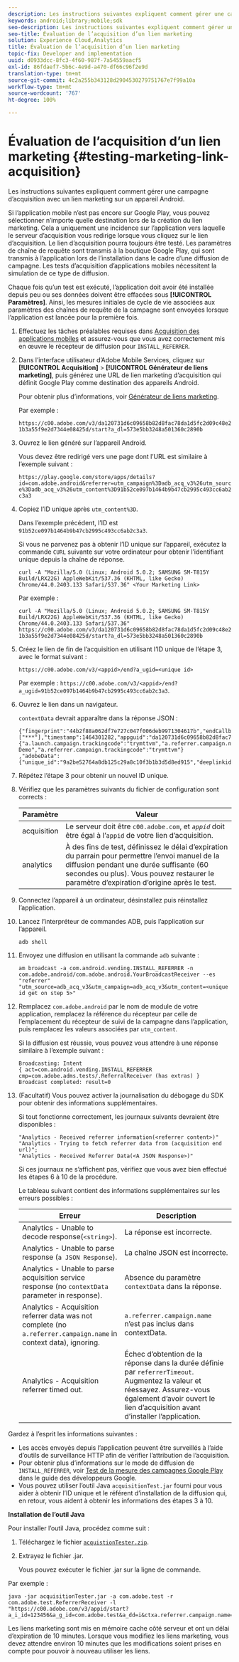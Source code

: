 ```yaml
---
description: Les instructions suivantes expliquent comment gérer une campagne d’acquisition avec un lien marketing sur un appareil Android.
keywords: android;library;mobile;sdk
seo-description: Les instructions suivantes expliquent comment gérer une campagne d’acquisition avec un lien marketing sur un appareil Android.
seo-title: Évaluation de l’acquisition d’un lien marketing
solution: Experience Cloud,Analytics
title: Évaluation de l’acquisition d’un lien marketing
topic-fix: Developer and implementation
uuid: d0933dcc-8fc3-4f60-987f-7a54559aacf5
exl-id: 86fdaef7-5b6c-4e9d-a470-df66c96f2e9d
translation-type: tm+mt
source-git-commit: 4c2a255b343128d2904530279751767e7f99a10a
workflow-type: tm+mt
source-wordcount: '767'
ht-degree: 100%

---
```


# Évaluation de l’acquisition d’un lien marketing {#testing-marketing-link-acquisition}

Les instructions suivantes expliquent comment gérer une campagne d’acquisition avec un lien marketing sur un appareil Android.

Si l’application mobile n’est pas encore sur Google Play, vous pouvez sélectionner n’importe quelle destination lors de la création du lien marketing. Cela a uniquement une incidence sur l’application vers laquelle le serveur d’acquisition vous redirige lorsque vous cliquez sur le lien d’acquisition. Le lien d’acquisition pourra toujours être testé. Les paramètres de chaîne de requête sont transmis à la boutique Google Play, qui sont transmis à l’application lors de l’installation dans le cadre d’une diffusion de campagne. Les tests d’acquisition d’applications mobiles nécessitent la simulation de ce type de diffusion.

Chaque fois qu’un test est exécuté, l’application doit avoir été installée depuis peu ou ses données doivent être effacées sous **[!UICONTROL Paramètres]**. Ainsi, les mesures initiales de cycle de vie associées aux paramètres des chaînes de requête de la campagne sont envoyées lorsque l’application est lancée pour la première fois.

1. Effectuez les tâches préalables requises dans [Acquisition des applications mobiles](/help/android/acquisition-main/acquisition.md) et assurez-vous que vous avez correctement mis en œuvre le récepteur de diffusion pour `INSTALL_REFERRER`.
1. Dans l’interface utilisateur d’Adobe Mobile Services, cliquez sur **[!UICONTROL Acquisition]** > **[!UICONTROL Générateur de liens marketing]**, puis générez une URL de lien marketing d’acquisition qui définit Google Play comme destination des appareils Android.

   Pour obtenir plus d’informations, voir [Générateur de liens marketing](/help/using/acquisition-main/c-marketing-links-builder/c-marketing-links-builder.md).

   Par exemple :

   `https://c00.adobe.com/v3/da120731d6c09658b82d8fac78da1d5fc2d09c48e21b3a55f9e2d7344e08425d/start?a_dl=573e5bb3248a501360c2890b`

1. Ouvrez le lien généré sur l’appareil Android.

   Vous devez être redirigé vers une page dont l’URL est similaire à l’exemple suivant :

   `https://play.google.com/store/apps/details?id=com.adobe.android&referrer=utm_campaign%3Dadb_acq_v3%26utm_source%3Dadb_acq_v3%26utm_content%3D91b52ce097b1464b9b47cb2995c493cc6ab2c3a3`

1. Copiez l’ID unique après `utm_content%3D`.

   Dans l’exemple précédent, l’ID est `91b52ce097b1464b9b47cb2995c493cc6ab2c3a3`.

   Si vous ne parvenez pas à obtenir l’ID unique sur l’appareil, exécutez la commande `CURL` suivante sur votre ordinateur pour obtenir l’identifiant unique depuis la chaîne de réponse.

   `curl -A "Mozilla/5.0 (Linux; Android 5.0.2; SAMSUNG SM-T815Y Build/LRX22G) AppleWebKit/537.36 (KHTML, like Gecko) Chrome/44.0.2403.133 Safari/537.36" <Your Marketing Link>`

   Par exemple :

   `curl -A "Mozilla/5.0 (Linux; Android 5.0.2; SAMSUNG SM-T815Y Build/LRX22G) AppleWebKit/537.36 (KHTML, like Gecko) Chrome/44.0.2403.133 Safari/537.36" https://c00.adobe.com/v3/da120731d6c09658b82d8fac78da1d5fc2d09c48e21b3a55f9e2d7344e08425d/start?a_dl=573e5bb3248a501360c2890b`

1. Créez le lien de fin de l’acquisition en utilisant l’ID unique de l’étape 3, avec le format suivant :

   `https://c00.adobe.com/v3/<appid>/end?a_ugid=<unique id>`

   Par exemple : `https://c00.adobe.com/v3/<appid>/end?a_ugid=91b52ce097b1464b9b47cb2995c493cc6ab2c3a3`.

1. Ouvrez le lien dans un navigateur.

   `contextData` devrait apparaître dans la réponse JSON :

   ```
   {"fingerprint":"44b2f88a062df7e727c047f006deb9971304617b","endCallbacks":["***"],"timestamp":1464301282,"appguid":"da120731d6c09658b82d8fac78da1d5fc2d09c48e21b3a55f9e2d7344e08425d","contextData": 
   {"a.launch.campaign.trackingcode":"trymttvm","a.referrer.campaign.name":"Android Demo","a.referrer.campaign.trackingcode":"trymttvm"} 
   ,"adobeData":{"unique_id":"9a2be52764a8db125c29a8c10f3b1b3d5d8ed915","deeplinkid":"57476c26072932ec6d3a470b"}}.
   ```

1. Répétez l’étape 3 pour obtenir un nouvel ID unique.
1. Vérifiez que les paramètres suivants du fichier de configuration sont corrects :

   | Paramètre | Valeur |
   |--- |--- |
   | acquisition | Le serveur doit être `c00.adobe.com`, et *`appid`* doit être égal à l’`appid` de votre lien d’acquisition. |
   | analytics | À des fins de test, définissez le délai d’expiration du parrain pour permettre l’envoi manuel de la diffusion pendant une durée suffisante (60 secondes ou plus). Vous pouvez restaurer le paramètre d’expiration d’origine après le test. |

1. Connectez l’appareil à un ordinateur, désinstallez puis réinstallez l’application.
1. Lancez l’interpréteur de commandes ADB, puis l’application sur l’appareil.

   ```
   adb shell
   ```

1. Envoyez une diffusion en utilisant la commande `adb` suivante :

   ```
   am broadcast -a com.android.vending.INSTALL_REFERRER -n com.adobe.android/com.adobe.android.YourBroadcastReceiver --es "referrer" "utm_source=adb_acq_v3&utm_campaign=adb_acq_v3&utm_content=<unique id get on step 5>"
   ```

1. Remplacez `com.adobe.android` par le nom de module de votre application, remplacez la référence du récepteur par celle de l’emplacement du récepteur de suivi de la campagne dans l’application, puis remplacez les valeurs associées par `utm_content`.

   Si la diffusion est réussie, vous pouvez vous attendre à une réponse similaire à l’exemple suivant :

   ```
   Broadcasting: Intent 
   { act=com.android.vending.INSTALL_REFERRER cmp=com.adobe.adms.tests/.ReferralReceiver (has extras) } 
   Broadcast completed: result=0 
   ```

1. (Facultatif) Vous pouvez activer la journalisation du débogage du SDK pour obtenir des informations supplémentaires.

   Si tout fonctionne correctement, les journaux suivants devraient être disponibles :

   ```
   "Analytics - Received referrer information(<referrer content>)" 
   "Analytics - Trying to fetch referrer data from (acquisition end url)"; 
   "Analytics - Received Referrer Data(<A JSON Response>)"
   ```

   Si ces journaux ne s’affichent pas, vérifiez que vous avez bien effectué les étapes 6 à 10 de la procédure.

   Le tableau suivant contient des informations supplémentaires sur les erreurs possibles :

   | Erreur | Description |
   |--- |--- |
   | Analytics - Unable to decode response(`<string>`). | La réponse est incorrecte. |
   | Analytics - Unable to parse response (`a JSON Response`). | La chaîne JSON est incorrecte. |
   | Analytics - Unable to parse acquisition service response (no `contextData` parameter in response). | Absence du paramètre `contextData` dans la réponse. |
   | Analytics - Acquisition referrer data was not complete (no `a.referrer.campaign.name` in context data), ignoring. | `a.referrer.campaign.name` n’est pas inclus dans contextData. |
   | Analytics - Acquisition referrer timed out. | Échec d’obtention de la réponse dans la durée définie par `referrerTimeout`. Augmentez la valeur et réessayez.  Assurez-vous également d’avoir ouvert le lien d’acquisition avant d’installer l’application. |

Gardez à l’esprit les informations suivantes :

* Les accès envoyés depuis l’application peuvent être surveillés à l’aide d’outils de surveillance HTTP afin de vérifier l’attribution de l’acquisition.
* Pour obtenir plus d’informations sur le mode de diffusion de `INSTALL_REFERRER`, voir [Test de la mesure des campagnes Google Play](https://developers.google.com/analytics/solutions/testing-play-campaigns) dans le guide des développeurs Google.
* Vous pouvez utiliser l’outil Java `acquisitionTest.jar` fourni pour vous aider à obtenir l’ID unique et le référent d’installation de la diffusion qui, en retour, vous aident à obtenir les informations des étapes 3 à 10.

**Installation de l’outil Java**

Pour installer l’outil Java, procédez comme suit :

1. Téléchargez le fichier [`acquistionTester.zip`](../assets/acquisitionTester.zip).
1. Extrayez le fichier .jar.

   Vous pouvez exécuter le fichier .jar sur la ligne de commande.

Par exemple :

```
java -jar acquisitionTester.jar -a com.adobe.test -r com.adobe.test.ReferrerReceiver -l "https://c00.adobe.com/v3/appid/start?a_i_id=123456&a_g_id=com.adobe.test&a_dd=i&ctxa.referrer.campaign.name=name&ctxa.referrer.campaign.trackingcode=1234
```

Les liens marketing sont mis en mémoire cache côté serveur et ont un délai d’expiration de 10 minutes. Lorsque vous modifiez les liens marketing, vous devez attendre environ 10 minutes que les modifications soient prises en compte pour pouvoir à nouveau utiliser les liens.
